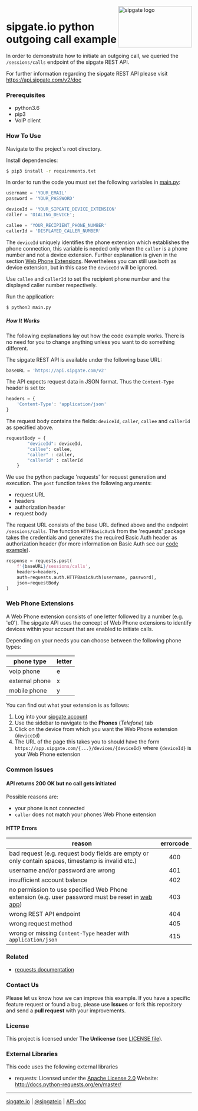 <img src="https://www.sipgatedesign.com/wp-content/uploads/wort-bildmarke_positiv_2x.jpg" alt="sipgate logo" title="sipgate" align="right" height="112" width="200"/>

# sipgate.io python outgoing call example

In order to demonstrate how to initiate an outgoing call, we queried the `/sessions/calls` endpoint of the sipgate REST API.

For further information regarding the sipgate REST API please visit https://api.sipgate.com/v2/doc

### Prerequisites

- python3.6
- pip3
- VoIP client

### How To Use

Navigate to the project's root directory.

Install dependencies:

```bash
$ pip3 install -r requirements.txt
```

In order to run the code you must set the following variables in [main.py](./main.py):

```python
username = 'YOUR_EMAIL'
password = 'YOUR_PASSWORD'

deviceId = 'YOUR_SIPGATE_DEVICE_EXTENSION'
caller = 'DIALING_DEVICE';

callee = 'YOUR_RECIPIENT_PHONE_NUMBER'
callerId = 'DISPLAYED_CALLER_NUMBER'
```

The `deviceId` uniquely identifies the phone extension which establishes the phone connection,
this variable is needed only when the `caller` is a phone number and not a device extension. Further explanation is given in the section [Web Phone Extensions](#web-phone-extensions). Nevertheless you can still use both as device extension, but in this case the `deviceId` will be ignored.

Use `callee` and `callerId` to set the recipient phone number and the displayed caller number respectively.

Run the application:

```bash
$ python3 main.py
```

##### How It Works

The following explanations lay out how the code example works. There is no need for you to change anything unless you want to do something different.

The sipgate REST API is available under the following base URL:

```python
baseURL = 'https://api.sipgate.com/v2'
```

The API expects request data in JSON format. Thus the `Content-Type` header is set to:

```python
headers = {
	'Content-Type': 'application/json'
}
```

The request body contains the fields: `deviceId`, `caller`, `callee` and `callerId` as specified above.

```python
requestBody = {
		"deviceId": deviceId,
		"callee": callee,
		"caller" : caller,
		"callerId" : callerId
	}
```

We use the python package 'requests' for request generation and execution. The `post` function takes the following arguments:

- request URL
- headers
- authorization header
- request body

The request URL consists of the base URL defined above and the endpoint `/sessions/calls`. The function `HTTPBasicAuth` from the 'requests' package takes the credentials and generates the required Basic Auth header as authorization header (for more information on Basic Auth see our [code example](https://github.com/sipgate/sipgateio-basicauth-python)).

```python
response = requests.post(
	f'{baseURL}/sessions/calls',
	headers=headers,
	auth=requests.auth.HTTPBasicAuth(username, password),
	json=requestBody
)
```

### Web Phone Extensions

A Web Phone extension consists of one letter followed by a number (e.g. 'e0'). The sipgate API uses the concept of Web Phone extensions to identify devices within your account that are enabled to initiate calls.

Depending on your needs you can choose between the following phone types:

| phone type     | letter |
| -------------- | ------ |
| voip phone     | e      |
| external phone | x      |
| mobile phone   | y      |

You can find out what your extension is as follows:

1. Log into your [sipgate account](https://app.sipgate.com/login)
2. Use the sidebar to navigate to the **Phones** (_Telefone_) tab
3. Click on the device from which you want the Web Phone extension (`deviceId`)
4. The URL of the page this takes you to should have the form `https://app.sipgate.com/{...}/devices/{deviceId}` where `{deviceId}` is your Web Phone extension

### Common Issues

#### API returns 200 OK but no call gets initiated

Possible reasons are:

- your phone is not connected
- `caller` does not match your phones Web Phone extension

#### HTTP Errors

| reason                                                                                                                            | errorcode |
| --------------------------------------------------------------------------------------------------------------------------------- | :-------: |
| bad request (e.g. request body fields are empty or only contain spaces, timestamp is invalid etc.)                                |    400    |
| username and/or password are wrong                                                                                                |    401    |
| insufficient account balance                                                                                                                        |    402    |
| no permission to use specified Web Phone extension (e.g. user password must be reset in [web app](https://app.sipgate.com/login)) |    403    |
| wrong REST API endpoint                                                                                                           |    404    |
| wrong request method                                                                                                              |    405    |
| wrong or missing `Content-Type` header with `application/json`                                                                    |    415    |

### Related

- [requests documentation](http://docs.python-requests.org/en/master/)

### Contact Us

Please let us know how we can improve this example.
If you have a specific feature request or found a bug, please use **Issues** or fork this repository and send a **pull request** with your improvements.

### License

This project is licensed under **The Unlicense** (see [LICENSE file](./LICENSE)).

### External Libraries

This code uses the following external libraries

- requests:
  Licensed under the [Apache License 2.0](https://www.apache.org/licenses/LICENSE-2.0)
  Website: http://docs.python-requests.org/en/master/

---

[sipgate.io](https://www.sipgate.io) | [@sipgateio](https://twitter.com/sipgateio) | [API-doc](https://api.sipgate.com/v2/doc)
